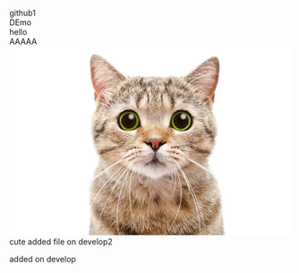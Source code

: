 github1  
DEmo  
hello  
AAAAA  
![cat](image/cat.image.jpg)
cute 
added file on develop2

added on develop

